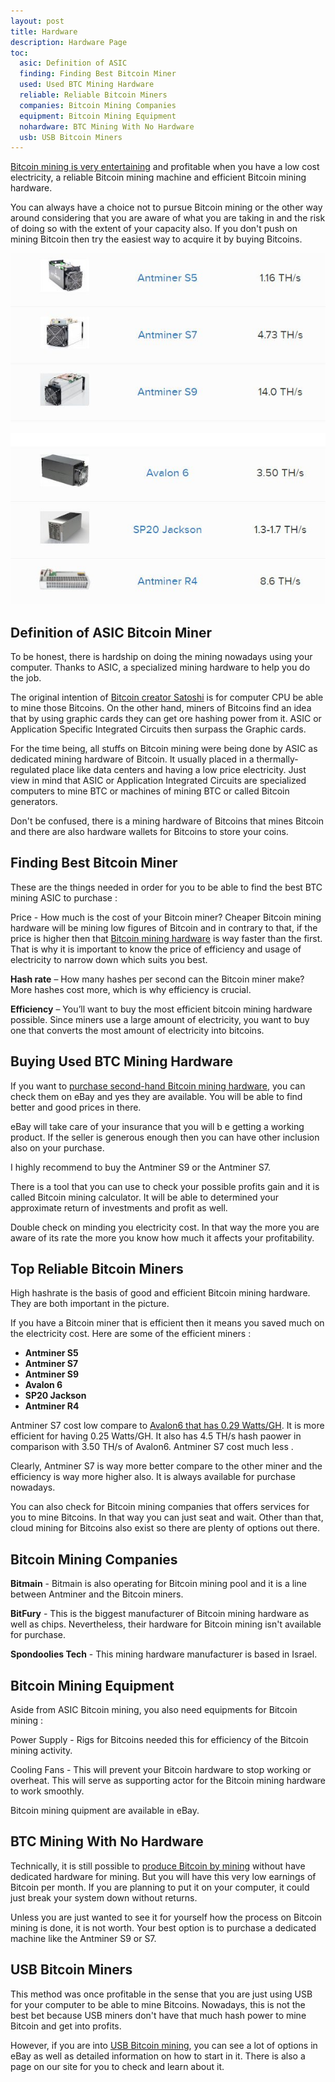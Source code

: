 ```yaml
---
layout: post
title: Hardware
description: Hardware Page
toc:
  asic: Definition of ASIC
  finding: Finding Best Bitcoin Miner
  used: Used BTC Mining Hardware
  reliable: Reliable Bitcoin Miners
  companies: Bitcoin Mining Companies
  equipment: Bitcoin Mining Equipment
  nohardware: BTC Mining With No Hardware
  usb: USB Bitcoin Miners
---
```


<p><a href="/how-to-avoid-bitcoin-cloud-mining-scams/">Bitcoin mining is very entertaining</a> and profitable when you have a low cost electricity, a reliable Bitcoin mining machine and efficient Bitcoin mining hardware.</p>

<p>You can always have a choice not to pursue Bitcoin mining or the other way around considering that you are aware of what you are taking in and the risk of doing so with the extent of your capacity also. If you don't push on mining Bitcoin then try the easiest way to acquire it by buying Bitcoins.</p>

<p><center><img src="/images/bitcoin-hardware-1.jpg" alt="Bitcoin Mining Hardware"/></center></p>
<p><center><img src="/images/bitcoin-hardware-2.jpg" alt="Bitcoin Mining Hardware"/></center></p>

<h2 id="asic">Definition of ASIC Bitcoin Miner</h2>

<p>To be honest, there is hardship on doing the mining nowadays using your computer. Thanks to ASIC, a specialized mining hardware to help you do the job.</p>
<p>The original intention of <a href="/software/">Bitcoin creator Satoshi</a>  is for computer CPU be able to mine those Bitcoins. On the other hand, miners of Bitcoins find an idea that by using graphic cards they can get ore hashing power from it. ASIC or Application Specific Integrated Circuits then surpass the Graphic cards.</p>

<p>For the time being, all stuffs on Bitcoin mining were being done by ASIC as dedicated mining hardware of Bitcoin. It usually placed in a thermally-regulated place like data centers and having a low price electricity. Just view in mind that ASIC or Application Integrated Circuits are specialized computers to mine BTC or machines of mining BTC or called Bitcoin generators.</p>
 
<p>Don't be confused, there is a mining hardware of Bitcoins that mines Bitcoin and there are also hardware wallets for Bitcoins to store your coins.</p>

<h2 id="finding">Finding Best Bitcoin Miner</h2>

<p>These are the things needed in order for you to be able to find the best BTC mining ASIC to purchase :</p>
 
<p>Price - How much is the cost of your Bitcoin miner? Cheaper Bitcoin mining hardware will be mining low figures of Bitcoin and in contrary to that, if the price is higher then that <a href="/pools/">Bitcoin mining hardware</a> is way faster than the first. That is why it is important to know the price of efficiency and usage of electricity to narrow down which suits you best.</p>

<p><strong>Hash rate</strong> – How many hashes per second can the Bitcoin miner make? More hashes cost more, which is why efficiency is crucial.</p>

<p><strong>Efficiency</strong> – You’ll want to buy the most efficient bitcoin mining hardware possible. Since miners use a large amount of electricity, you want to buy one that converts the most amount of electricity into bitcoins.</p>

<h2 id="used">Buying Used BTC Mining Hardware</h2>

<p>If you want to <a href="/usb-bitcoin-miner/">purchase second-hand Bitcoin mining hardware</a>, you can check them on eBay and yes they are available. You will be able to find better and good prices in there.</p>

<p>eBay will take care of your insurance that you will b e getting a working product. If the seller is generous enough then you can have other inclusion also on your purchase.</p>

<p>I highly recommend to buy the Antminer S9 or the Antminer S7.</p>

<p>There is a tool that you can use to check your possible profits gain and it is called Bitcoin  mining calculator. It will be able to determined your approximate return of investments and profit as well.</p>

<p>Double check on minding you electricity cost. In that way the more you are aware of its rate the more you know how much it affects your profitability.</p>

<h2 id="reliable">Top Reliable Bitcoin Miners</h2>

<p>High hashrate is the basis of good and efficient Bitcoin mining hardware. They are both important in the picture. </p>

<p>If you have a Bitcoin miner that is efficient then it means you saved much on the electricity cost.  Here are some of the efficient miners :</p>
<ul>
<li><strong>Antminer S5</strong></li>
<li><strong>Antminer S7</strong></li>
<li><strong>Antminer S9</strong></li>
<li><strong>Avalon 6</strong></li>
<li><strong>SP20 Jackson</strong></li>
<li><strong>Antminer R4</strong></li>
</ul>
<p>Antminer S7 cost low compare to <a href="/how-to-mine-bitcoins/">Avalon6 that has 0.29 Watts/GH</a>.  It is more efficient for having 0.25 Watts/GH. It also has 4.5 TH/s hash paower in comparison with 3.50 TH/s of Avalon6. Antminer S7 cost much less . </p>

<p>Clearly, Antminer S7 is way more better compare to the other miner and the efficiency is way more higher also. It is always available for purchase nowadays.</p>

<p>You can also check for Bitcoin mining companies that offers services for you to mine Bitcoins. In that way you can just seat and wait. Other than that, cloud mining for Bitcoins also exist so there are plenty of options out there.</p>

<h2 id="companies">Bitcoin Mining Companies</h2>

<p><strong>Bitmain</strong> - Bitmain is also operating for Bitcoin mining pool and it is a line between Antminer and the Bitcoin miners.</p>

<p><strong>BitFury</strong> - This is the biggest manufacturer of Bitcoin mining hardware as well as chips. Nevertheless, their hardware for Bitcoin mining isn't available for purchase.</p>

<p><strong>Spondoolies Tech</strong> - This mining hardware manufacturer is based in Israel.</p>

<h2 id="equipment">Bitcoin Mining Equipment</h2>

<p>Aside from ASIC Bitcoin mining, you also need equipments for Bitcoin mining :</p>

<p>Power Supply - Rigs for Bitcoins needed this for efficiency of the Bitcoin mining activity.</p>

<p>Cooling Fans - This will prevent your Bitcoin hardware to stop working or overheat. This will serve as supporting actor for the Bitcoin mining hardware to work smoothly.</p>

<p>Bitcoin mining quipment are available in eBay.</p>

<h2 id="nohardware">BTC Mining With No Hardware</h2>

<p>Technically, it is still possible to <a href="/what-is-bitcoin-mining-and-how-to-be-a-bitcoin-miner/">produce Bitcoin by mining</a> without have dedicated hardware for mining. But you will have this very low earnings of Bitcoin per month. If you are planning to put it on your computer, it could just break your system down without returns.</p>

<p>Unless you are just wanted to see it for yourself how the process on Bitcoin mining is done, it is not worth. Your best option is to purchase a dedicated machine like the Antminer S9 or S7.</p>

<h2 id="usb">USB Bitcoin Miners</h2>

<p>This method was once profitable in the sense that you are just using USB for your computer to be able to mine Bitcoins. Nowadays, this is not the best bet because USB miners don't have that much hash power to mine Bitcoin and get into profits. </p>

<p>However, if you are into <a href="/bitcoin-in-venezuela-hides-when-crisis-strikes/">USB Bitcoin mining</a>, you can see a lot of options in eBay as well as detailed information on how to start in it. There is also a page on our site for you to check and learn about it.</p>


